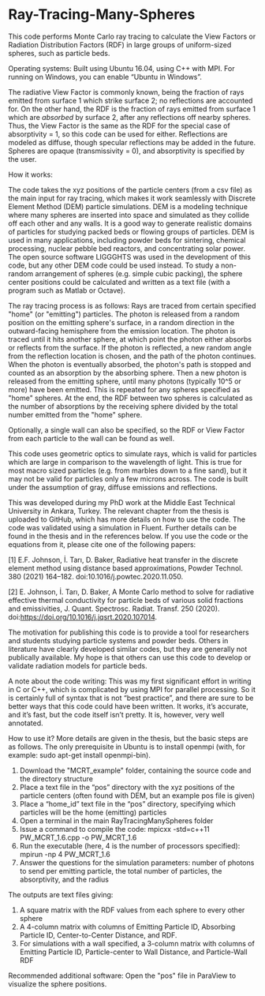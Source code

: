 # Ray-Tracing-Many-Spheres

This code performs Monte Carlo ray tracing to calculate the View Factors or Radiation Distribution Factors (RDF) in large groups of uniform-sized spheres, such as particle beds. 

Operating systems: Built using Ubuntu 16.04, using C++ with MPI. For running on Windows, you can enable “Ubuntu in Windows”. 

The radiative View Factor is commonly known, being the fraction of rays emitted from surface 1 which strike surface 2; no reflections are accounted for. On the other hand, the RDF is the fraction of rays emitted from surface 1 which are _absorbed_ by surface 2, after any reflections off nearby spheres. Thus, the View Factor is the same as the RDF for the special case of absorptivity = 1, so this code can be used for either. Reflections are modeled as diffuse, though specular reflections may be added in the future. Spheres are opaque (transmissivity = 0), and absorptivity is specified by the user.


How it works:

The code takes the xyz positions of the particle centers (from a csv file) as the main input for ray tracing, which makes it work seamlessly with Discrete Element Method (DEM) particle simulations. DEM is a modeling technique where many spheres are inserted into space and simulated as they collide off each other and any walls. It is a good way to generate realistic domains of particles for studying packed beds or flowing groups of particles. DEM is used in many applications, including powder beds for sintering, chemical processing, nuclear pebble bed reactors, and concentrating solar power. The open source software LIGGGHTS was used in the development of this code, but any other DEM code could be used instead. To study a non-random arrangement of spheres (e.g. simple cubic packing), the sphere center positions could be calculated and written as a text file (with a program such as Matlab or Octave). 

The ray tracing process is as follows: Rays are traced from certain specified "home" (or "emitting") particles. The photon is released from a random position on the emitting sphere's surface, in a random direction in the outward-facing hemisphere from the emission location. The photon is traced until it hits another sphere, at which point the photon either absorbs or reflects from the surface. If the photon is reflected, a new random angle from the reflection location is chosen, and the path of the photon continues. When the photon is eventually absorbed, the photon's path is stopped and counted as an absorption by the absorbing sphere. Then a new photon is released from the emitting sphere, until many photons (typically 10^5 or more) have been emitted. This is repeated for any spheres specified as "home" spheres. At the end, the RDF between two spheres is calculated as the number of absorptions by the receiving sphere divided by the total number emitted from the "home" sphere. 

Optionally, a single wall can also be specified, so the RDF or View Factor from each particle to the wall can be found as well. 

This code uses geometric optics to simulate rays, which is valid for particles which are large in comparison to the wavelength of light. This is true for most macro sized particles (e.g. from marbles down to a fine sand), but it may not be valid for particles only a few microns across. The code is built under the assumption of gray, diffuse emissions and reflections.

This was developed during my PhD work at the Middle East Technical University in Ankara, Turkey. The relevant chapter from the thesis is uploaded to GitHub, which has more details on how to use the code. The code was validated using a simulation in Fluent. Further details can be found in the thesis and in the references below. If you use the code or the equations from it, please cite one of the following papers:

[1] E.F. Johnson, İ. Tarı, D. Baker, Radiative heat transfer in the discrete element method using distance based approximations, Powder Technol. 380 (2021) 164–182. doi:10.1016/j.powtec.2020.11.050.

[2] E. Johnson, İ. Tarı, D. Baker, A Monte Carlo method to solve for radiative effective thermal conductivity for particle beds of various solid fractions and emissivities, J. Quant. Spectrosc. Radiat. Transf. 250 (2020). doi:https://doi.org/10.1016/j.jqsrt.2020.107014. 

The motivation for publishing this code is to provide a tool for researchers and students studying particle systems and powder beds. Others in literature have clearly developed similar codes, but they are generally not publically available. My hope is that others can use this code to develop or validate radiation models for particle beds. 

A note about the code writing: This was my first significant effort in writing in C or C++, which is complicated by using MPI for parallel processing. So it is certainly full of syntax that is not “best practice”, and there are sure to be better ways that this code could have been written. It works, it’s accurate, and it’s fast, but the code itself isn’t pretty. It is, however, very well annotated.

How to use it? 
More details are given in the thesis, but the basic steps are as follows. The only prerequisite in Ubuntu is to install openmpi (with, for example: sudo apt-get install openmpi-bin).
1)	Download the "MCRT_example" folder, containing the source code and the directory structure
2)	Place a text file in the “pos” directory with the xyz positions of the particle centers (often found with DEM, but an example pos file is given)
3)	Place a “home_id” text file in the “pos” directory, specifying which particles will be the home (emitting) particles
4)	Open a terminal in the main RayTracingManySpheres folder
5)	Issue a command to compile the code: mpicxx -std=c++11 PW_MCRT_1.6.cpp -o PW_MCRT_1.6
6)	Run the executable (here, 4 is the number of processors specified): mpirun -np 4 PW_MCRT_1.6
7)	Answer the questions for the simulation parameters: number of photons to send per emitting particle, the total number of particles, the absorptivity, and the radius

The outputs are text files giving: 
1) A square matrix with the RDF values from each sphere to every other sphere
2) A 4-column matrix with columns of Emitting Particle ID, Absorbing Particle ID, Center-to-Center Distance, and RDF.
3) For simulations with a wall specified, a 3-column matrix with columns of Emitting Particle ID, Particle-center to Wall Distance, and Particle-Wall RDF

Recommended additional software: Open the "pos" file in ParaView to visualize the sphere positions. 

